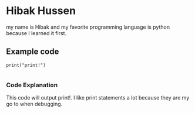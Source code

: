 # Hibak Hussen
my name is Hibak and my favorite programming language is python because I learned it first.
## Example code
```
print("print!")
 
```
### Code Explanation 
This code will output print!. I like print statements a lot because they are my go to when debugging. 

